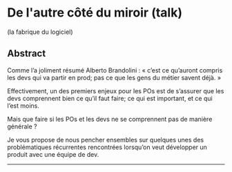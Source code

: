 # De l'autre côté du miroir (talk)
(la fabrique du logiciel)

## Abstract
Comme l’a joliment résumé Alberto Brandolini : « c’est ce qu’auront compris les devs qui va partir en prod; pas ce que les gens du métier savent déjà. »

Effectivement, un des premiers enjeux pour les POs est de s’assurer que les devs comprennent bien ce qu’il faut faire; ce qui est important, et ce qui l’est moins. 

Mais que faire si les POs et les devs ne se comprennent pas de manière générale ? 

Je vous propose de nous pencher ensembles sur quelques unes des problématiques récurrentes rencontrées lorsqu’on veut développer un produit avec une équipe de dev. 


---
